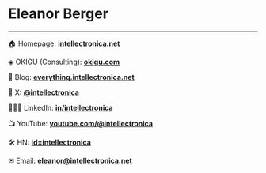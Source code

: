 # Eleanor Berger

---

🏠 Homepage: **[intellectronica.net](https://intellectronica.net/)**

◈ OKIGU (Consulting): **[okigu.com](https://okigu.com/)**

🔖 Blog: **[everything.intellectronica.net](https://everything.intellectronica.net/)**

📢 X: **[@intellectronica](https://x.com/intellectronica)**

👩🏽‍💻 LinkedIn: **[in/intellectronica](https://www.linkedin.com/in/intellectronica/)**

📺 YouTube: **[youtube.com/@intellectronica](https://www.youtube.com/@intellectronica)**

🛠️ HN: **[id=intellectronica](https://news.ycombinator.com/user?id=intellectronica)**

✉ Email: **[eleanor@intellectronica.net](mailto:eleanor@intellectronica.net)**
